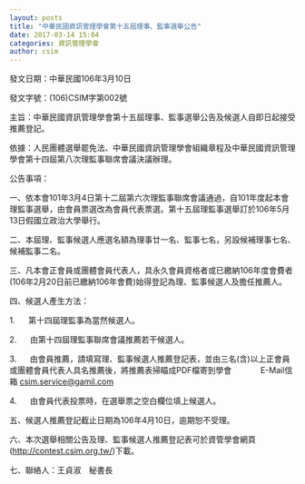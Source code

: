 ```yaml
---
layout: posts
title: "中華民國資訊管理學會第十五屆理事、監事選舉公告"
date: 2017-03-14 15:04
categories: 資訊管理學會
author: csim
---
```


發文日期：中華民國106年3月10日

發文字號：(106)CSIM字第002號

主旨：中華民國資訊管理學會第十五屆理事、監事選舉公告及候選人自即日起接受推薦登記。

依據：人民團體選舉罷免法、中華民國資訊管理學會組織章程及中華民國資訊管理學會第十四屆第八次理監事聯席會議決議辦理。

公告事項：

一、依本會101年3月4日第十二屆第六次理監事聯席會議通過，自101年度起本會理監事選舉，由會員票選改為會員代表票選。第十五屆理監事選舉訂於106年5月13日假國立政治大學舉行。

二、本屆理、監事候選人應選名額為理事廿一名、監事七名，另設候補理事七名、候補監事二名。

三、凡本會正會員或團體會員代表人，具永久會員資格者或已繳納106年度會費者(106年2月20日前已繳納106年會費)始得登記為理、監事候選人及擔任推薦人。

四、候選人產生方法：

1.      第十四屆理監事為當然候選人。

2.      由第十四屆理監事聯席會議推薦若干候選人。

3.      由會員推薦，請填寫理、監事候選人推薦登記表，並由三名(含)以上正會員或團體會員代表人具名推薦後，將推薦表掃瞄成PDF檔寄到學會             E-Mail信箱 csim.service@gamil.com

4.      由會員代表投票時，在選舉票之空白欄位填上候選人。

五、候選人推薦登記截止日期為106年4月10日，逾期恕不受理。

六、本次選舉相關公告及理、監事候選人推薦登記表可於資管學會網頁(http://contest.csim.org.tw/)下載。

七、聯絡人：王貞淑　秘書長　
